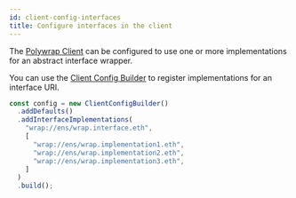 ```yaml
---
id: client-config-interfaces
title: Configure interfaces in the client
---
```


The [Polywrap Client](https://github.com/polywrap/javascript-client) can be configured to use one or more implementations for
an abstract interface wrapper.

You can use the [Client Config Builder](https://github.com/polywrap/javascript-client/tree/origin-dev/packages/client-config-builder) to register implementations for an interface URI.

```typescript
const config = new ClientConfigBuilder()
  .addDefaults()
  .addInterfaceImplementations(
    "wrap://ens/wrap.interface.eth",
    [
      "wrap://ens/wrap.implementation1.eth",
      "wrap://ens/wrap.implementation2.eth",
      "wrap://ens/wrap.implementation3.eth",
    ]
  )
  .build();
```